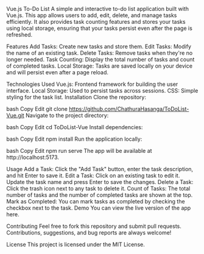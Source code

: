 Vue.js To-Do List
A simple and interactive to-do list application built with Vue.js. This app allows users to add, edit, delete, and manage tasks efficiently. It also provides task counting features and stores your tasks using local storage, ensuring that your tasks persist even after the page is refreshed.

Features
Add Tasks: Create new tasks and store them.
Edit Tasks: Modify the name of an existing task.
Delete Tasks: Remove tasks when they're no longer needed.
Task Counting: Display the total number of tasks and count of completed tasks.
Local Storage: Tasks are saved locally on your device and will persist even after a page reload.

Technologies Used
Vue.js: Frontend framework for building the user interface.
Local Storage: Used to persist tasks across sessions.
CSS: Simple styling for the task list.
Installation
Clone the repository:

bash
Copy
Edit
git clone https://github.com/ChathuraHasanga/ToDoList-Vue.git
Navigate to the project directory:

bash
Copy
Edit
cd ToDoList-Vue
Install dependencies:

bash
Copy
Edit
npm install
Run the application locally:

bash
Copy
Edit
npm run serve
The app will be available at http://localhost:5173.

Usage
Add a Task: Click the "Add Task" button, enter the task description, and hit Enter to save it.
Edit a Task: Click on an existing task to edit it. Update the task name and press Enter to save the changes.
Delete a Task: Click the trash icon next to any task to delete it.
Count of Tasks: The total number of tasks and the number of completed tasks are shown at the top.
Mark as Completed: You can mark tasks as completed by checking the checkbox next to the task.
Demo
You can view the live version of the app here.

Contributing
Feel free to fork this repository and submit pull requests. Contributions, suggestions, and bug reports are always welcome!

License
This project is licensed under the MIT License.
